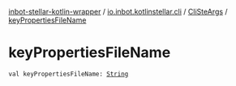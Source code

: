 [inbot-stellar-kotlin-wrapper](../../index.md) / [io.inbot.kotlinstellar.cli](../index.md) / [CliSteArgs](index.md) / [keyPropertiesFileName](./key-properties-file-name.md)

# keyPropertiesFileName

`val keyPropertiesFileName: `[`String`](https://kotlinlang.org/api/latest/jvm/stdlib/kotlin/-string/index.html)